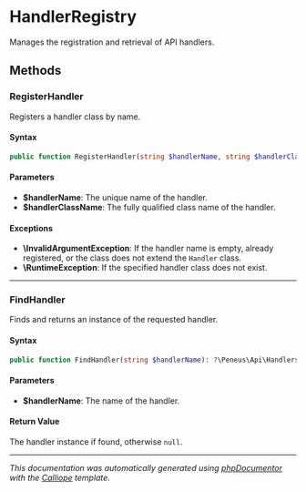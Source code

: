# HandlerRegistry

Manages the registration and retrieval of API handlers.

## Methods

### RegisterHandler

Registers a handler class by name.

#### Syntax

```php
public function RegisterHandler(string $handlerName, string $handlerClassName): void
```

#### Parameters

- **$handlerName**: The unique name of the handler.
- **$handlerClassName**: The fully qualified class name of the handler.

#### Exceptions

- **\InvalidArgumentException**: If the handler name is empty, already registered, or the class does not extend the `Handler` class.
- **\RuntimeException**: If the specified handler class does not exist.

---

### FindHandler

Finds and returns an instance of the requested handler.

#### Syntax

```php
public function FindHandler(string $handlerName): ?\Peneus\Api\Handlers\Handler
```

#### Parameters

- **$handlerName**: The name of the handler.

#### Return Value

The handler instance if found, otherwise `null`.

---

*This documentation was automatically generated using [phpDocumentor](http://www.phpdoc.org/) with the [Calliope](https://github.com/DaphneWebFramework/Calliope) template.*
